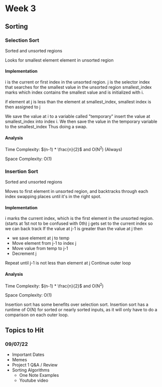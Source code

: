# Week 3

## Sorting

### Selection Sort
Sorted and unsorted regions

Looks for smallest element element in unsorted region

#### Implementation
i is the current or first index in the unsorted region. 
j is the selector index that searches for the smallest value in the unsorted region
smallest_index marks which index contains the smallest value and is initialized with i. 

if element at j is less than the element at smallest_index, smallest index is then assigned to j

We save the value at i to a variable called "temporary"
insert the value at smallest_index into index i.
We then save the value in the temporary variable to the smallest_index
Thus doing a swap.

#### Analysis
Time Complexity: $(n-1) * \frac{n}{2}$ and O(N<sup>2</sup>) (Always)

Space Complexity: O(1)

### Insertion Sort
Sorted and unsorted regions

Moves to first element in unsorted region, and backtracks through each index swapping places until it's in the right spot.

#### Implementation

i marks the current index, which is the first element in the unsorted region. (starts at 1st not to be confused with 0th)
j gets set to the current index so we can back track
If the value at j-1 is greater than the value at j then
- we save element at j to temp
- Move element from j-1 to index j
- Move value from temp to j-1
- Decrement j

Repeat until j-1 is not less than element at j
Continue outer loop

#### Analysis
Time Complexity: $(n-1) * \frac{n}{2}$ and O(N<sup>2</sup>)

Space Complexity: O(1)

Insertion sort has some benefits over selection sort. Insertion sort has a runtime of O(N) for sorted or nearly sorted inputs, as it will only have to do a comparison on each outer loop.

## Topics to Hit

### 09/07/22
- Important Dates
- Memes
- Project 1 Q&A / Review
- Sorting Algorithms
	- One Note Examples
	- Youtube video
